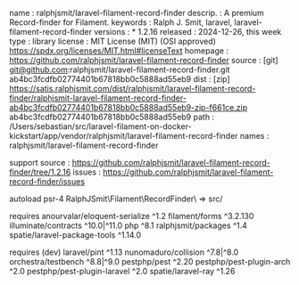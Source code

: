 name     : ralphjsmit/laravel-filament-record-finder
descrip. : A premium Record-finder for Filament.
keywords : Ralph J. Smit, laravel, laravel-filament-record-finder
versions : * 1.2.16
released : 2024-12-26, this week
type     : library
license  : MIT License (MIT) (OSI approved) https://spdx.org/licenses/MIT.html#licenseText
homepage : https://github.com/ralphjsmit/laravel-filament-record-finder
source   : [git] git@github.com:ralphjsmit/laravel-filament-record-finder.git ab4bc3fcdfb02774401b67818bb0c5888ad55eb9
dist     : [zip] https://satis.ralphjsmit.com/dist/ralphjsmit/laravel-filament-record-finder/ralphjsmit-laravel-filament-record-finder-ab4bc3fcdfb02774401b67818bb0c5888ad55eb9-zip-f661ce.zip ab4bc3fcdfb02774401b67818bb0c5888ad55eb9
path     : /Users/sebastian/src/laravel-filament-on-docker-kickstart/app/vendor/ralphjsmit/laravel-filament-record-finder
names    : ralphjsmit/laravel-filament-record-finder

support
source : https://github.com/ralphjsmit/laravel-filament-record-finder/tree/1.2.16
issues : https://github.com/ralphjsmit/laravel-filament-record-finder/issues

autoload
psr-4
RalphJSmit\Filament\RecordFinder\ => src/

requires
anourvalar/eloquent-serialize ^1.2
filament/forms ^3.2.130
illuminate/contracts ^10.0|^11.0
php ^8.1
ralphjsmit/packages ^1.4
spatie/laravel-package-tools ^1.14.0

requires (dev)
laravel/pint ^1.13
nunomaduro/collision ^7.8|^8.0
orchestra/testbench ^8.8|^9.0
pestphp/pest ^2.20
pestphp/pest-plugin-arch ^2.0
pestphp/pest-plugin-laravel ^2.0
spatie/laravel-ray ^1.26
